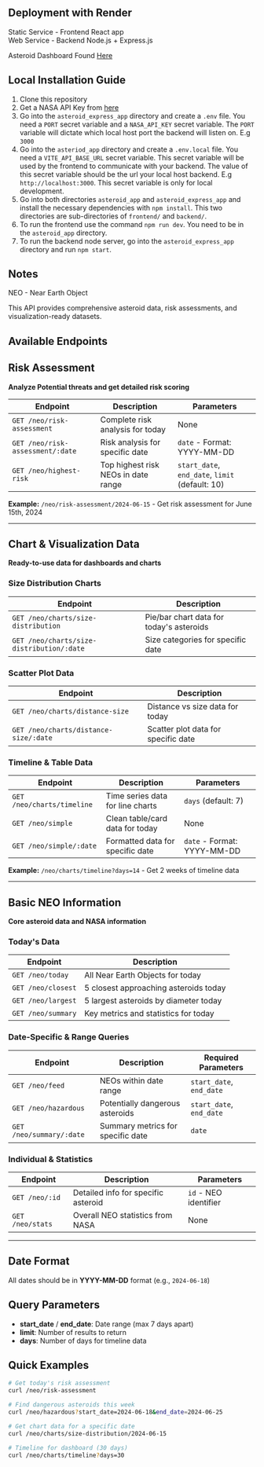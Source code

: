 ## Deployment with Render

Static Service - Frontend React app<br>
Web Service - Backend Node.js + Express.js<br>

Asteroid Dashboard Found [Here](https://asteroid-risk-assessment-dashboard.onrender.com/)

## Local Installation Guide

1. Clone this repository
2. Get a NASA API Key from [here](https://api.nasa.gov/)
3. Go into the `asteroid_express_app` directory and create a `.env` file. You need a `PORT` secret variable and a `NASA_API_KEY` secret variable. The `PORT` variable will dictate which local host port the backend will listen on. E.g `3000`
4. Go into the `asteriod_app` directory and create a `.env.local` file. You need a `VITE_API_BASE_URL` secret variable. This secret variable will be used by the frontend to communicate with your backend. The value of this secret variable should be the url your local host backend. E.g `http://localhost:3000`. This secret variable is only for local development.
5. Go into both directories `asteroid_app` and `asteroid_express_app` and install the necessary dependencies with `npm install`. This two directories are sub-directories of `frontend/` and `backend/`.
6. To run the frontend use the command `npm run dev`. You need to be in the `asteroid_app` directory.
7. To run the backend node server, go into the `asteroid_express_app` directory and run `npm start`.

## Notes

NEO - Near Earth Object

This API provides comprehensive asteroid data, risk assessments, and visualization-ready datasets.

## Available Endpoints

## Risk Assessment

**Analyze Potential threats and get detailed risk scoring**

| Endpoint | Description | Parameters |
|----------|-------------|------------|
| `GET /neo/risk-assessment` | Complete risk analysis for today | None |
| `GET /neo/risk-assessment/:date` | Risk analysis for specific date | `date` - Format: YYYY-MM-DD |
| `GET /neo/highest-risk` | Top highest risk NEOs in date range | `start_date`, `end_date`, `limit` (default: 10) |

**Example:** `/neo/risk-assessment/2024-06-15` - Get risk assessment for June 15th, 2024

---

## Chart & Visualization Data

**Ready-to-use data for dashboards and charts**

### Size Distribution Charts
| Endpoint | Description |
|----------|-------------|
| `GET /neo/charts/size-distribution` | Pie/bar chart data for today's asteroids |
| `GET /neo/charts/size-distribution/:date` | Size categories for specific date |

### Scatter Plot Data
| Endpoint | Description |
|----------|-------------|
| `GET /neo/charts/distance-size` | Distance vs size data for today |
| `GET /neo/charts/distance-size/:date` | Scatter plot data for specific date |

### Timeline & Table Data
| Endpoint | Description | Parameters |
|----------|-------------|------------|
| `GET /neo/charts/timeline` | Time series data for line charts | `days` (default: 7) |
| `GET /neo/simple` | Clean table/card data for today | None |
| `GET /neo/simple/:date` | Formatted data for specific date | `date` - Format: YYYY-MM-DD |

**Example:** `/neo/charts/timeline?days=14` - Get 2 weeks of timeline data

---

## Basic NEO Information

**Core asteroid data and NASA information**

### Today's Data
| Endpoint | Description |
|----------|-------------|
| `GET /neo/today` | All Near Earth Objects for today |
| `GET /neo/closest` | 5 closest approaching asteroids today |
| `GET /neo/largest` | 5 largest asteroids by diameter today |
| `GET /neo/summary` | Key metrics and statistics for today |

### Date-Specific & Range Queries
| Endpoint | Description | Required Parameters |
|----------|-------------|-------------------|
| `GET /neo/feed` | NEOs within date range | `start_date`, `end_date` |
| `GET /neo/hazardous` | Potentially dangerous asteroids | `start_date`, `end_date` |
| `GET /neo/summary/:date` | Summary metrics for specific date | `date` |

### Individual & Statistics
| Endpoint | Description | Parameters |
|----------|-------------|------------|
| `GET /neo/:id` | Detailed info for specific asteroid | `id` - NEO identifier |
| `GET /neo/stats` | Overall NEO statistics from NASA | None |

---

## Date Format

All dates should be in **YYYY-MM-DD** format (e.g., `2024-06-18`)

## Query Parameters

- **start_date** / **end_date**: Date range (max 7 days apart)
- **limit**: Number of results to return
- **days**: Number of days for timeline data

## Quick Examples

```bash
# Get today's risk assessment
curl /neo/risk-assessment

# Find dangerous asteroids this week
curl /neo/hazardous?start_date=2024-06-18&end_date=2024-06-25

# Get chart data for a specific date
curl /neo/charts/size-distribution/2024-06-15

# Timeline for dashboard (30 days)
curl /neo/charts/timeline?days=30
```


